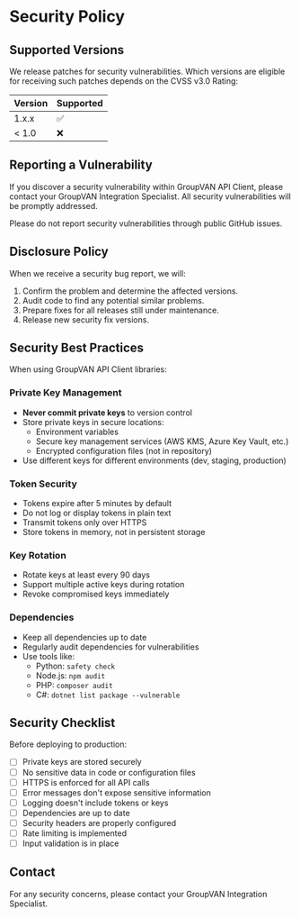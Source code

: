 # Security Policy

## Supported Versions

We release patches for security vulnerabilities. Which versions are eligible for receiving such patches depends on the CVSS v3.0 Rating:

| Version | Supported          |
| ------- | ------------------ |
| 1.x.x   | :white_check_mark: |
| < 1.0   | :x:                |

## Reporting a Vulnerability

If you discover a security vulnerability within GroupVAN API Client, please contact your GroupVAN Integration Specialist. All security vulnerabilities will be promptly addressed.

Please do not report security vulnerabilities through public GitHub issues.

## Disclosure Policy

When we receive a security bug report, we will:

1. Confirm the problem and determine the affected versions.
2. Audit code to find any potential similar problems.
3. Prepare fixes for all releases still under maintenance.
4. Release new security fix versions.

## Security Best Practices

When using GroupVAN API Client libraries:

### Private Key Management

- **Never commit private keys** to version control
- Store private keys in secure locations:
  - Environment variables
  - Secure key management services (AWS KMS, Azure Key Vault, etc.)
  - Encrypted configuration files (not in repository)
- Use different keys for different environments (dev, staging, production)

### Token Security

- Tokens expire after 5 minutes by default
- Do not log or display tokens in plain text
- Transmit tokens only over HTTPS
- Store tokens in memory, not in persistent storage

### Key Rotation

- Rotate keys at least every 90 days
- Support multiple active keys during rotation
- Revoke compromised keys immediately

### Dependencies

- Keep all dependencies up to date
- Regularly audit dependencies for vulnerabilities
- Use tools like:
  - Python: `safety check`
  - Node.js: `npm audit`
  - PHP: `composer audit`
  - C#: `dotnet list package --vulnerable`

## Security Checklist

Before deploying to production:

- [ ] Private keys are stored securely
- [ ] No sensitive data in code or configuration files
- [ ] HTTPS is enforced for all API calls
- [ ] Error messages don't expose sensitive information
- [ ] Logging doesn't include tokens or keys
- [ ] Dependencies are up to date
- [ ] Security headers are properly configured
- [ ] Rate limiting is implemented
- [ ] Input validation is in place

## Contact

For any security concerns, please contact your GroupVAN Integration Specialist.